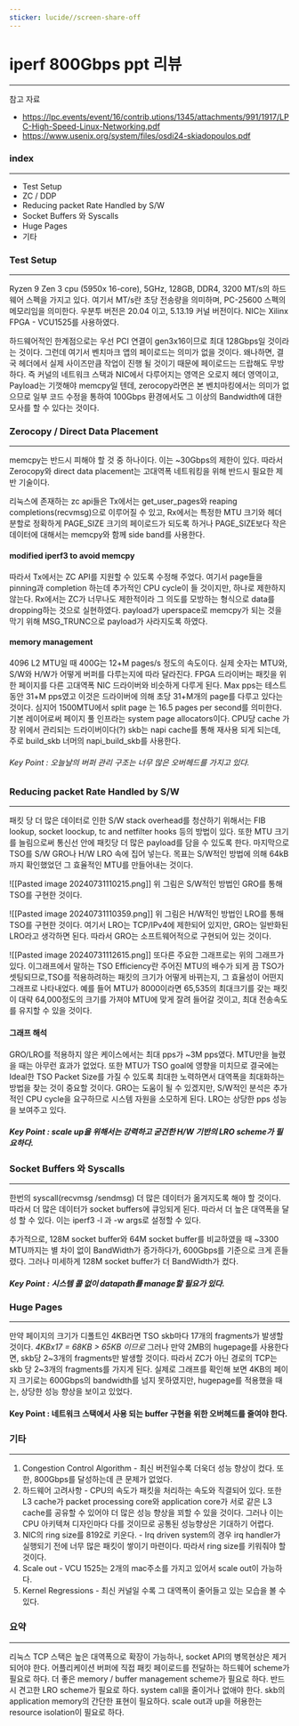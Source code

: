 ```yaml
---
sticker: lucide//screen-share-off
---
```

# iperf 800Gbps ppt 리뷰
---
참고 자료
- https://lpc.events/event/16/contrib,utions/1345/attachments/991/1917/LPC-High-Speed-Linux-Networking.pdf
- https://www.usenix.org/system/files/osdi24-skiadopoulos.pdf
### index
---
- Test Setup
- ZC / DDP
-  Reducing packet Rate Handled by S/W
- Socket Buffers 와 Syscalls
- Huge Pages
- 기타

### Test Setup
---
Ryzen 9 Zen 3 cpu (5950x 16-core), 5GHz, 128GB, DDR4, 3200 MT/s의 하드웨어 스펙을 가지고 있다. 여기서 MT/s란 초당 전송량을 의미하며, PC-25600 스펙의 메모리임을 의미한다.
우분투 버전은 20.04 이고, 5.13.19 커널 버전이다.
NIC는 Xilinx FPGA - VCU1525를 사용하였다.

하드웨어적인 한계점으로는 우선 PCI 연결이 gen3x16이므로 최대 128Gbps일 것이라는 것이다. 그런데 여기서 벤치마크 앱의 페이로드는 의미가 없을 것이다. 왜나하면, 결국 헤더에서 실제 사이즈만큼 작업이 진행 될 것이기 때문에 페이로드는 드랍해도 무방하다.
즉 커널의 네트워크 스택과 NIC에서 다루어지는 영역은 오로지 헤더 영역이고, Payload는 기껏해야 memcpy일 텐데, zerocopy라면은 본 벤치마킹에서는 의미가 없으므로 일부 코드 수정을 통하여 100Gbps 환경에서도 그 이상의 Bandwidth에 대한 모사를 할 수 있다는 것이다.

### Zerocopy / Direct Data Placement
---
memcpy는 반드시 피해야 할 것 중 하나이다. 이는 ~30Gbps의 제한이 있다. 따라서 Zerocopy와 direct data placement는 고대역폭 네트워킹을 위해 반드시 필요한 제반 기술이다.

리눅스에 존재하는 zc api들은 Tx에서는 get_user_pages와 reaping completions(recvmsg)으로 이루어질 수 있고, Rx에서는 특정한 MTU 크기와 헤더 분할로 정확하게 PAGE_SIZE 크기의 페이로드가 되도록 하거나 PAGE_SIZE보다 작은 데이터에 대해서는 memcpy와 함께 side band를 사용한다.

#### modified iperf3 to avoid memcpy
따라서 Tx에서는 ZC API를 지원할 수 있도록 수정해 주었다. 여기서 page들을 pinning과 completion 하는데 추가적인 CPU cycle이 들 것이지만, 하나로 제한하지 않는다.
Rx에서는 ZC가 너무나도 제한적이라 그 의도를 모방하는 형식으로 data를 dropping하는 것으로 실현하였다.
payload가 uperspace로 memcpy가 되는 것을 막기 위해 MSG_TRUNC으로 payload가 사라지도록 하였다.

#### memory management
 4096 L2 MTU일 때 400G는 12+M pages/s 정도의 속도이다. 실제 숫자는 MTU와, S/W와 H/W가 어떻게 버퍼를 다루는지에 따라 달라진다.
FPGA 드라이버는 패킷을 위한 페이지를 다른 고대역폭 NIC 드라이버와 비슷하게 다루게 된다.
Max pps는 테스트동안 31+M pps였고 이것은 드라이버에 의해 초당 31+M개의 page를 다루고 있다는 것이다.
심지어 1500MTU에서 split page 는 16.5 pages per second를 의미한다.
기본 레이어로써 페이지 풀 인프라는 system page allocators이다.
 CPU당 cache 가장 위에서 관리되는 드라이버이다(?)
 skb는 napi cache를 통해 재사용 되게 되는데, 주로 build_skb 너머의 napi_build_skb를 사용한다.
###### Key Point : 오늘날의 버퍼 관리 구조는 너무 많은 오버헤드를 가지고 있다.

### Reducing packet Rate Handled by S/W
---
패킷 당 더 많은 데이터로 인한 S/W stack overhead를 청산하기 위해서는 FIB lookup, socket loockup, tc and netfilter hooks 등의 방법이 있다.
또한 MTU 크기를 늘림으로써 통신선 안에 패킷당 더 많은 payload를 담을 수 있도록 한다.
마지막으로 TSO를 S/W GRO나 H/W LRO 속에 집어 넣는다. 목표는 S/W적인 방법에 의해 64kB까지 확인했었던 그 효율적인 MTU를 만들어내는 것이다.

![[Pasted image 20240731110215.png]]
위 그림은 S/W적인 방법인 GRO를 통해 TSO를 구현한 것이다.

![[Pasted image 20240731110359.png]]
위 그림은 H/W적인 방법인 LRO를 통해 TSO를 구현한 것이다. 여기서 LRO는 TCP/IPv4에 제한되어 있지만, GRO는 일반화된 LRO라고 생각하면 된다. 따라서 GRO는 소프트웨어적으로 구현되어 있는 것이다.

![[Pasted image 20240731112615.png]]
또다른 주요한 그래프로는 위의 그래프가 있다. 이그래프에서 말하는 TSO Efficiency란 주어진 MTU의 배수가 되게 끔 TSO가 셋팅되므로,TSO를 적용하려하는 패킷의 크기가 어떻게 바뀌는지, 그 효율성이 어떤지 그래프로 나타내었다. 예를 들어 MTU가 8000이라면 65,535의 최대크기를 갖는 패킷이 대략 64,000정도의 크기를 가져야 MTU에 맞게 잘려 들어갈 것이고, 최대 전송속도를 유지할 수 있을 것이다.

#### 그래프 해석
GRO/LRO를 적용하지 않은 케이스에서는 최대 pps가 ~3M pps였다. MTU만을 늘렸을 때는 아무런 효과가 없었다. 
또한 MTU가 TSO goal에 영향을 미치므로 결국에는 Ideal한 TSO Packet Size를 가질 수 있도록 최대한 노력하면서 대역폭을 최대화하는 방법을 찾는 것이 중요할 것이다. 
GRO는 도움이 될 수 있겠지만, S/W적인 분석은 추가적인 CPU cycle을 요구하므로 시스템 자원을 소모하게 된다.
LRO는 상당한 pps 성능을 보여주고 있다.

##### Key Point : scale up을 위해서는 강력하고 굳건한 H/W 기반의 LRO scheme가 필요하다.

### Socket Buffers 와 Syscalls
---
한번의 syscall(recvmsg /sendmsg) 더 많은 데이터가 옮겨지도록 해야 할 것이다. 따라서 더 많은 데이터가 socket buffers에 큐잉되게 된다. 따라서 더 높은 대역폭을 달성 할 수 있다.
이는 iperf3 -l 과 -w args로 설정할 수 있다.

추가적으로, 128M socket buffer와 64M socket buffer를 비교하였을 때 ~3300 MTU까지는 별 차이 없이 BandWidth가 증가하다가, 600Gbps를 기준으로 크게 흔들렸다. 그러나 미세하게 128M socket buffer가 더 BandWidth가 컸다.
##### Key Point : 시스템 콜 없이 datapath를 manage할 필요가 있다.

### Huge Pages
---
만약 페이지의 크기가 디폴트인 4KB라면 TSO skb마다 17개의 fragments가 발생할 것이다. *4KBx17 = 68KB > 65KB 이므로*
그러나 만약 2MB의 hugepage를 사용한다면, skb당 2~3개의 fragments만 발생할 것이다. 따라서 ZC가 아닌 경로의 TCP는 skb 당 2~3개의 fragments를 가지게 된다.
실제로 그래프를 확인해 보면 4KB의 페이지 크기로는 600Gbps의 bandwidth를 넘지 못하였지만, hugepage를 적용했을 때는, 상당한 성능 향상을 보이고 있었다.

#### Key Point : 네트워크 스택에서 사용 되는 buffer 구현을 위한 오버헤드를 줄여야 한다.

### 기타
---
1. Congestion Control Algorithm - 최신 버전일수록 더욱더 성능 향상이 컸다. 또한, 800Gbps를 달성하는데 큰 문제가 없었다.
2. 하드웨어 고려사항 - 
   CPU의 속도가 패킷을 처리하는 속도와 직결되어 있다. 또한 L3 cache가 packet processing core와 application core가 서로 같은 L3 cache를 공유할 수 있어야 더 많은 성능 향상을 꾀할 수 있을 것이다. 그러나 이는 CPU 아키텍쳐 디자인마다 다를 것이므로 공통된 성능향상은 기대하기 어렵다.
3. NIC의 ring size를 8192로 키운다. - Irq driven system의 경우 irq handler가 실행되기 전에 너무 많은 패킷이 쌓이기 마련이다. 따라서 ring size를 키워줘야 할 것이다. 
4. Scale out - VCU 1525는 2개의 mac주소를 가지고 있어서 scale out이 가능하다.
5. Kernel Regressions - 최신 커널일 수록 그 대역폭이 줄어들고 있는 모습을 볼 수 있다.

### 요약
---
리눅스 TCP 스택은 높은 대역폭으로 확장이 가능하나, socket API의 병목현상은 제거되어야 한다.
어플리케이션 버퍼에 직접 패킷 페이로드를 전달하는 하드웨어 scheme가 필요로 하다.
더 좋은 memory / buffer management scheme가 필요로 하다.
반드시 견고한 LRO scheme가 필요로 하다.
system call을 줄이거나 없애야 한다.
skb의 application memory의 간단한 표현이 필요하다.
scale out과 up을 허용한는 resource isolation이 필요로 하다.